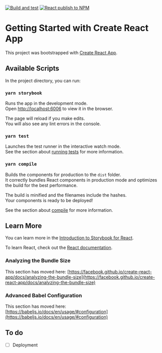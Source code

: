 [![Build and test](https://github.com/UKHomeOffice/cop-react-design-system/actions/workflows/build-and-test.yml/badge.svg)](https://github.com/UKHomeOffice/cop-react-design-system/actions/workflows/build-and-test.yml)
[![React publish to NPM](https://github.com/UKHomeOffice/cop-react-design-system/actions/workflows/publish-cop-react-components-to-npm.yml/badge.svg)](https://github.com/UKHomeOffice/cop-react-design-system/actions/workflows/publish-cop-react-components-to-npm.yml)

# Getting Started with Create React App

This project was bootstrapped with [Create React App](https://github.com/facebook/create-react-app).

## Available Scripts

In the project directory, you can run:

### `yarn storybook`

Runs the app in the development mode.\
Open [http://localhost:6006](http://localhost:6006) to view it in the browser.

The page will reload if you make edits.\
You will also see any lint errors in the console.

### `yarn test`

Launches the test runner in the interactive watch mode.\
See the section about [running tests](https://facebook.github.io/create-react-app/docs/running-tests) for more information.

### `yarn compile`

Builds the components for production to the `dist` folder.\
It correctly bundles React components in production mode and optimizes the build for the best performance.

The build is minified and the filenames include the hashes.\
Your components is ready to be deployed!

See the section about [compile](https://babeljs.io/setup#installation) for more information.

## Learn More

You can learn more in the [Introduction to Storybook for React](https://storybook.js.org/docs/react/get-started/introduction).

To learn React, check out the [React documentation](https://reactjs.org/).

### Analyzing the Bundle Size

This section has moved here: [https://facebook.github.io/create-react-app/docs/analyzing-the-bundle-size](https://facebook.github.io/create-react-app/docs/analyzing-the-bundle-size)

### Advanced Babel Configuration

This section has moved here: [https://babeljs.io/docs/en/usage/#configuration](https://babeljs.io/docs/en/usage/#configuration)

## To do

- [ ] Deployment
